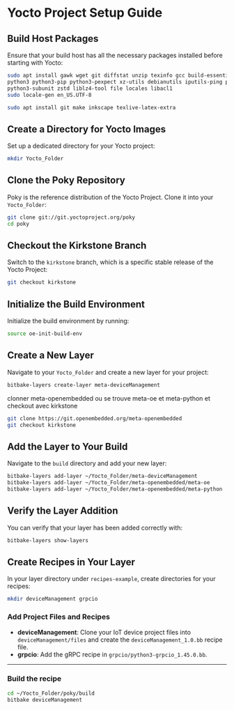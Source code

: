 
# Yocto Project Setup Guide

## Build Host Packages

Ensure that your build host has all the necessary packages installed before starting with Yocto:

```bash
sudo apt install gawk wget git diffstat unzip texinfo gcc build-essential chrpath socat cpio \
python3 python3-pip python3-pexpect xz-utils debianutils iputils-ping python3-git python3-jinja2 \
python3-subunit zstd liblz4-tool file locales libacl1
sudo locale-gen en_US.UTF-8

sudo apt install git make inkscape texlive-latex-extra
```

## Create a Directory for Yocto Images

Set up a dedicated directory for your Yocto project:

```bash
mkdir Yocto_Folder
```

## Clone the Poky Repository

Poky is the reference distribution of the Yocto Project. Clone it into your `Yocto_Folder`:

```bash
git clone git://git.yoctoproject.org/poky
cd poky
```

## Checkout the Kirkstone Branch

Switch to the `kirkstone` branch, which is a specific stable release of the Yocto Project:

```bash
git checkout kirkstone
```

## Initialize the Build Environment

Initialize the build environment by running:

```bash
source oe-init-build-env
```

## Create a New Layer

Navigate to your `Yocto_Folder` and create a new layer for your project:

```bash
bitbake-layers create-layer meta-deviceManagement
```
clonner meta-openembedded ou se trouve meta-oe et meta-python et checkout avec kirkstone 
```bash
git clone https://git.openembedded.org/meta-openembedded
git checkout kirkstone 
```
## Add the Layer to Your Build

Navigate to the `build` directory and add your new layer:

```bash
bitbake-layers add-layer ~/Yocto_Folder/meta-deviceManagement
bitbake-layers add-layer ~/Yocto_Folder/meta-openembedded/meta-oe
bitbake-layers add-layer ~/Yocto_Folder/meta-openembedded/meta-python
```

## Verify the Layer Addition

You can verify that your layer has been added correctly with:

```bash
bitbake-layers show-layers
```

## Create Recipes in Your Layer

In your layer directory under `recipes-example`, create directories for your recipes:

```bash
mkdir deviceManagement grpcio
```

### Add Project Files and Recipes

- **deviceManagement**: Clone your IoT device project files into `deviceManagement/files` and create the `deviceManagement_1.0.bb` recipe file.
- **grpcio**: Add the gRPC recipe in `grpcio/python3-grpcio_1.45.0.bb`.

---
### Build the recipe 
 ```bash
cd ~/Yocto_Folder/poky/build
bitbake deviceManagement
```
